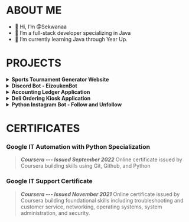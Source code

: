 # ABOUT ME

- 👋 Hi, I’m @Sekwanaa
- 👀 I’m a full-stack developer specializing in Java
- 🌱 I’m currently learning Java through Year Up.

# PROJECTS

<details>
	
**<summary>Sports Tournament Generator Website</summary>**

This project accomplishes the goal of being able to create tournaments and tourneys within each tournament.
To create the layout and frontend portion of the website, we utilized HTML, CSS, Javascript, and a templating library called Handlebars.
For the backend portion of the website we utilized MongoDB, Express.js, and Node.js.

[Check out the full project!](https://github.com/sekwanaa/sportsfest_bracket)
	
### Preview of the landing page
![Screenshot (1)](https://github.com/sekwanaa/Sekwanaa/assets/112197395/9b2fd0d3-cbdc-41de-a0b0-4b0bfefe4e2a)

### You can create tournaments and teams within tournaments from the profile page
![Screenshot (3)](https://github.com/sekwanaa/Sekwanaa/assets/112197395/5628b988-dd1c-4222-b24d-f5f640d66f7e)

### Each tournament is dynamically created with the tournament name and any selected sports
![Screenshot (4)](https://github.com/sekwanaa/Sekwanaa/assets/112197395/ebf5bf0e-e924-4529-8d09-ef73955aebf7)
![Screenshot (8)](https://github.com/sekwanaa/Sekwanaa/assets/112197395/135cfbd7-975e-4fd0-93c8-d65f7e2bbae3)

### - Current Bracket
![currentBracket](https://github.com/sekwanaa/Sekwanaa/assets/112197395/6c75028b-4657-462d-983f-aae501a291c2)

### - Current Games
![image](https://github.com/sekwanaa/Sekwanaa/assets/112197395/bbdb9028-fb03-4e52-a357-002ca1994447)

### - Current Seeds
![image](https://github.com/sekwanaa/Sekwanaa/assets/112197395/4bae5bd9-392b-42a6-a0c3-011530dc1ff2)

### - Current Teams
![image](https://github.com/sekwanaa/Sekwanaa/assets/112197395/d5d2ddd0-9260-4905-a0d2-c7b0ea21441b)

### - Round Robin
![image](https://github.com/sekwanaa/Sekwanaa/assets/112197395/cf867f17-dbb1-4c5f-8bc3-1b48359bf562)

\* As of right now, there is a new website design being created.

</details>

<details>
	
**<summary>Discord Bot - EizoukenBot</summary>**

A simple bot with moderation commands, which can additionally log discord messages, voice events, and/or guild events.\
There are also additional miscellaneous commands for fun such as:
 - playing rock, paper, scissors
 - rolling dice
 - flipping a coin
 - picking a random hexcolor
 - and many more!

This bot is set up to be able to support multiple guilds if needed. 

[Check out the full code here!](https://github.com/sekwanaa/EizoukenBot-V.2)

</details>

<details>

**<summary>Accounting Ledger Application</summary>**

A Java CLI application which aims to allow the user to add debits and credits to a ledger and keep track of entries. \
The user can also view entries based on certain filters, MTD, previous month, YTD, previous year, or search by vendor.

[Check out my full project here!](https://github.com/sekwanaa/Accounting-Ledger-Application)
 
</details>

<details>

**<summary>Deli Ordering Kiosk Application</summary>**

A Java CLI application which emulates an ordering kiosk at a local deli! The user has the ability to add sandwiches, drinks, and chips to an order and receive a receipt. 

[Check out my full project here!](https://github.com/sekwanaa/Sekwanaas-Deli)
 
</details>

<details>

**<summary>Python Instagram Bot - Follow and Unfollow</summary>**

A simple bot that scrapes instagram using Selenium and Python with user specified hashtags. Combs through each post within the hashtag up to a specified amount, then likes photos and follows users to create engagement for the user. Can be modified to add comments if the user so wishes.\
Additionally, the bot can unfollow users up to a certain amount.
 
</details>


# CERTIFICATES
### Google IT Automation with Python Specialization

>***Coursera --- Issued September 2022***
Online certificate issued by Coursera building skills using Git, Github, and Python

### Google IT Support Certificate
>***Coursera --- Issued November 2021***
Online certificate issued by Coursera building foundational skills including
troubleshooting and customer service, networking, operating systems, system
administration, and security.

<!---
Jiggly-sensation/Jiggly-sensation is a ✨ special ✨ repository because its `README.md` (this file) appears on your GitHub profile.
You can click the Preview link to take a look at your changes.
--->


